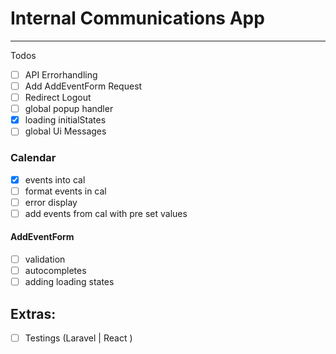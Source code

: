 # Internal Communications App

-----
Todos

- [ ] API Errorhandling
- [ ] Add AddEventForm Request
- [ ] Redirect Logout
- [ ] global popup handler
- [x] loading initialStates
- [ ] global Ui Messages

### Calendar

- [X] events into cal
- [ ] format events in cal
- [ ] error display
- [ ] add events from cal with pre set values

#### AddEventForm

- [ ] validation
- [ ] autocompletes
- [ ] adding loading states

## Extras:

- [ ] Testings (Laravel | React )
